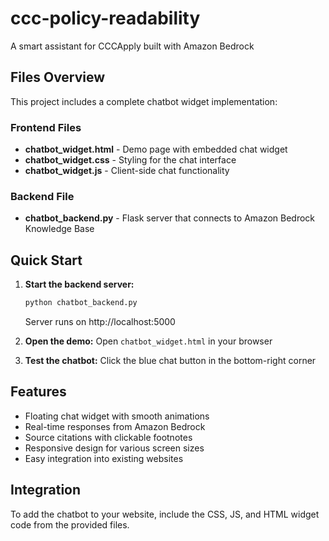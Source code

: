 # ccc-policy-readability
A smart assistant for CCCApply built with Amazon Bedrock

## Files Overview

This project includes a complete chatbot widget implementation:

### Frontend Files
- **chatbot_widget.html** - Demo page with embedded chat widget
- **chatbot_widget.css** - Styling for the chat interface
- **chatbot_widget.js** - Client-side chat functionality

### Backend File
- **chatbot_backend.py** - Flask server that connects to Amazon Bedrock Knowledge Base

## Quick Start

1. **Start the backend server:**
   ```bash
   python chatbot_backend.py
   ```
   Server runs on http://localhost:5000

2. **Open the demo:**
   Open `chatbot_widget.html` in your browser

3. **Test the chatbot:**
   Click the blue chat button in the bottom-right corner

## Features

- Floating chat widget with smooth animations
- Real-time responses from Amazon Bedrock
- Source citations with clickable footnotes
- Responsive design for various screen sizes
- Easy integration into existing websites

## Integration

To add the chatbot to your website, include the CSS, JS, and HTML widget code from the provided files.
